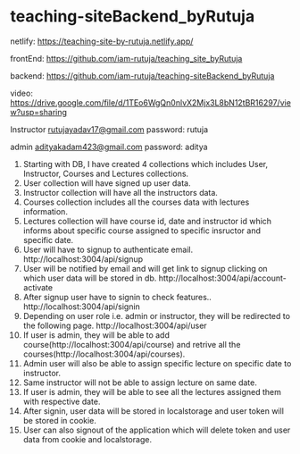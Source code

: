 # teaching-siteBackend_byRutuja
netlify:
https://teaching-site-by-rutuja.netlify.app/

frontEnd:
https://github.com/iam-rutuja/teaching_site_byRutuja

backend:
https://github.com/iam-rutuja/teaching-siteBackend_byRutuja 

video:
https://drive.google.com/file/d/1TEo6WgQn0nlvX2Mjx3L8bN12tBR16297/view?usp=sharing

Instructor
rutujayadav17@gmail.com
password:  rutuja

admin
adityakadam423@gmail.com
password: aditya

1. Starting with DB, I have created 4 collections which includes User, Instructor, Courses and Lectures collections.
2. User collection will have signed up user data.
3. Instructor collection will have all the instructors data.
4. Courses collection includes all the courses data with lectures information.
5. Lectures collection will have course id, date and instructor id which informs about specific course assigned to specific insructor and specific date.
6. User will have to signup to authenticate email.  http://localhost:3004/api/signup
7. User will be notified by email and will get link to signup clicking on which user data will be stored in db.  http://localhost:3004/api/account-activate
8. After signup user have to signin to check features.. http://localhost:3004/api/signin
9. Depending on user role i.e. admin or instructor, they will be redirected to the following page.  http://localhost:3004/api/user
10. If user is admin, they will be able to add course(http://localhost:3004/api/course) and retrive all the courses(http://localhost:3004/api/courses).
11. Admin user will also be able to assign specific lecture on specific date to instructor.
12. Same instructor will not be able to assign lecture on same date.
13. If user is admin, they will be able to see all the lectures assigned them with respective date.
14. After signin, user data will be stored in localstorage and user token will be stored in cookie.
15. User can also signout of the application which will delete token and user data from cookie and localstorage.
